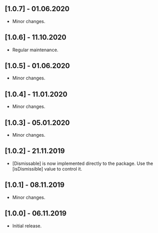 ## [1.0.7] - 01.06.2020

* Minor changes.

## [1.0.6] - 11.10.2020

* Regular maintenance.

## [1.0.5] - 01.06.2020

* Minor changes.

## [1.0.4] - 11.01.2020

* Minor changes.

## [1.0.3] - 05.01.2020

* Minor changes.

## [1.0.2] - 21.11.2019

* [Dismissable] is now implemented directly to the package. Use the [isDismissible] value to control it.

## [1.0.1] - 08.11.2019

* Minor changes.

## [1.0.0] - 06.11.2019

* Initial release.
